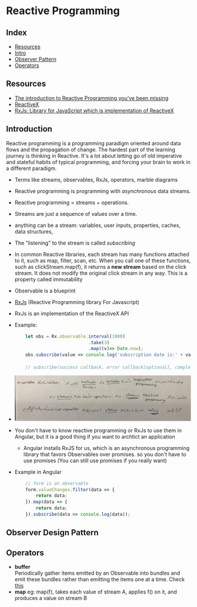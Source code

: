 # Reactive Programming

## Index

* [Resources](#resources)
* [Intro](#introduction)
* [Observer Pattern](#observer-design-pattern)
* [Operators](#operators)

## Resources

* [The introduction to Reactive Programming you've been missing](https://gist.github.com/staltz/868e7e9bc2a7b8c1f754)
* [ReactiveX](http://reactivex.io/)
* [RxJs: Library for JavaScript which is implementation of ReactiveX](https://github.com/ReactiveX/rxjs)

## Introduction

Reactive programming is a programming paradigm oriented around data flows and the propagation of change. The hardest part of the learning journey is thinking in Reactive. It's a lot about letting go of old imperative and stateful habits of typical programming, and forcing your brain to work in a different paradigm.

* Terms like streams, observables, RxJs, operators, marble diagrams
* Reactive programming is programming with _asynchronous_ data streams.
* Reactive programming = streams + operations.
* Streams are just a sequence of values over a time.
* anything can be a stream: variables, user inputs, properties, caches, data structures,
* The "listening" to the stream is called _subscribing_
* In common Reactive libraries, each stream has many functions attached to it, such as map, filter, scan, etc. When you call one of these functions, such as clickStream.map(f), it returns a **new stream** based on the click stream. It does not modify the original click stream in any way. This is a property called immutability
* Observable is a blueprint
* [RxJs](https://github.com/ReactiveX/rxjs) (Reactive Programming library For Javascript)
* RxJs is an implementation of the ReactiveX API
* Example:

    ```javascript
        let obs = Rx.observable.interval(1000)
                                .take(3)
                                .map((v)=> Date.now);
        obs.subscribe(value => console.log('subscription date is:' + value));

        // subscribe(success callback, error callback[optional], complete callback[optional])
    ```

* ![Observables](../images/observables.jpg)
* You don't have to know reactive programming or RxJs to use them in Angular, but it is a good thing if you want to archtict an application
  * Angular installs RxJS for us, which is an asynchronous programming library that favors Observables over promises. so you don't have to use promises (You can still use promises if you really want)
* Example in Angular

    ```javascript
        // form is an observable
        form.valueChanges.filter(data => {
            return data;
        }).map(data => {
            return data;
        }).subscribe(data => console.log(data));
    ```

## Observer Design Pattern

## Operators

* **buffer**  
    Periodically gather items emitted by an Observable into bundles and emit these bundles rather than emitting the items one at a time. Check [this](./rxjs-click-example.html)
* **map** eg: map(f), takes each value of stream A, applies f() on it, and produces a value on stream B